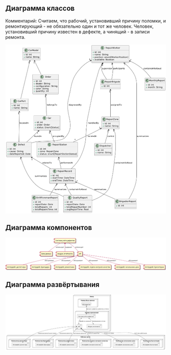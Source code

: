 ## Диаграмма классов

Комментарий: Считаем, что рабочий, установивший причину поломки, и ремонтирующий - не обязательно один и тот же человек. Человек, установивший причину известен в дефекте, а чинящий - в записи ремонта.

![Диаграмма классов](../images/class.png)

## Диаграмма компонентов

![Диаграмма компонентов](../images/component.png)

## Диаграмма развёртывания

![Диаграмма развёртывания](../images/deployment.png)